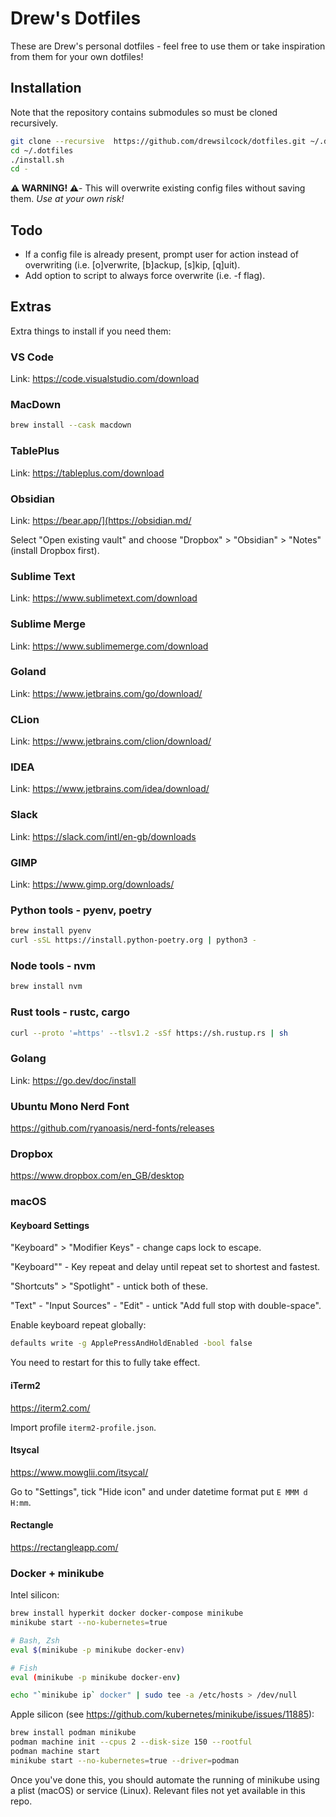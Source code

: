 # Drew's Dotfiles

These are Drew's personal dotfiles - feel free to use them or take inspiration from them for your own dotfiles!

## Installation

Note that the repository contains submodules so must be cloned recursively.

```sh
git clone --recursive  https://github.com/drewsilcock/dotfiles.git ~/.dotfiles
cd ~/.dotfiles
./install.sh
cd -
```

**⚠️  WARNING! ⚠️**- This will overwrite existing config files without saving them. *Use at your own risk!*

## Todo

- If a config file is already present, prompt user for action instead of overwriting (i.e. [o]verwrite, [b]ackup, [s]kip, [q]uit).
- Add option to script to always force overwrite (i.e. -f flag).

## Extras

Extra things to install if you need them:

### VS Code

Link: https://code.visualstudio.com/download

### MacDown

```bash
brew install --cask macdown
```

### TablePlus

Link: https://tableplus.com/download

### Obsidian

Link: https://bear.app/](https://obsidian.md/

Select "Open existing vault" and choose "Dropbox" > "Obsidian" > "Notes" (install Dropbox first).

### Sublime Text

Link: https://www.sublimetext.com/download

### Sublime Merge

Link: https://www.sublimemerge.com/download

### Goland

Link: https://www.jetbrains.com/go/download/

### CLion

Link: https://www.jetbrains.com/clion/download/

### IDEA

Link: https://www.jetbrains.com/idea/download/

### Slack

Link: https://slack.com/intl/en-gb/downloads

### GIMP

Link: https://www.gimp.org/downloads/

### Python tools - pyenv, poetry

```bash
brew install pyenv
curl -sSL https://install.python-poetry.org | python3 -
```

### Node tools - nvm

```bash
brew install nvm
```

### Rust tools - rustc, cargo

```bash
curl --proto '=https' --tlsv1.2 -sSf https://sh.rustup.rs | sh
```

### Golang

Link: https://go.dev/doc/install

### Ubuntu Mono Nerd Font

https://github.com/ryanoasis/nerd-fonts/releases

### Dropbox

https://www.dropbox.com/en_GB/desktop

### macOS

#### Keyboard Settings

"Keyboard" > "Modifier Keys" - change caps lock to escape.

"Keyboard"" - Key repeat and delay until repeat set to shortest and fastest.

"Shortcuts" > "Spotlight" - untick both of these.

"Text" - "Input Sources" - "Edit" - untick "Add full stop with double-space".

Enable keyboard repeat globally:

```bash
defaults write -g ApplePressAndHoldEnabled -bool false
```

You need to restart for this to fully take effect.

#### iTerm2

https://iterm2.com/

Import profile `iterm2-profile.json`.

#### Itsycal

https://www.mowglii.com/itsycal/

Go to "Settings", tick "Hide icon" and under datetime format put `E MMM d H:mm`.

#### Rectangle

https://rectangleapp.com/

### Docker + minikube

Intel silicon:

```bash
brew install hyperkit docker docker-compose minikube
minikube start --no-kubernetes=true

# Bash, Zsh
eval $(minikube -p minikube docker-env)

# Fish
eval (minikube -p minikube docker-env)

echo "`minikube ip` docker" | sudo tee -a /etc/hosts > /dev/null
```

Apple silicon (see https://github.com/kubernetes/minikube/issues/11885):

```bash
brew install podman minikube
podman machine init --cpus 2 --disk-size 150 --rootful
podman machine start
minikube start --no-kubernetes=true --driver=podman
```

Once you've done this, you should automate the running of minikube using a plist (macOS) or service (Linux). Relevant files not yet available in this repo.
